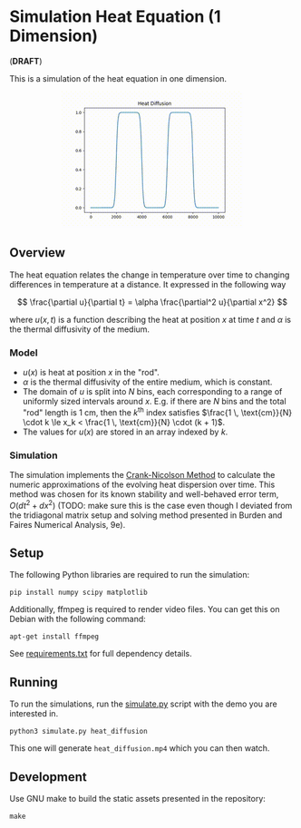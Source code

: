 # Simulation Heat Equation (1 Dimension)

(**DRAFT**)

This is a simulation of the heat equation in one dimension.

<p align="center">
  <img src="images/heat_diffusion.gif" alt="Heat Diffusion Demo">
</p>

## Overview

The heat equation relates the change in temperature over time to changing differences in temperature at a distance. It expressed in the following way

$$
\frac{\partial u}{\partial t} = \alpha \frac{\partial^2 u}{\partial x^2}
$$

where $u(x, t)$ is a function describing the heat at position $x$ at time $t$ and $\alpha$ is the thermal diffusivity of the medium.

### Model

* $u(x)$ is heat at position $x$ in the "rod".
* $\alpha$ is the thermal diffusivity of the entire medium, which is constant.
* The domain of $u$ is split into $N$ bins, each corresponding to a range of uniformly sized intervals around $x$. E.g. if there are $N$ bins and the total "rod" length is 1 cm, then the $k^{\text{th}}$ index satisfies
  $\frac{1 \, \text{cm}}{N} \cdot k \le x_k < \frac{1 \, \text{cm}}{N} \cdot (k + 1)$.
* The values for $u(x)$ are stored in an array indexed by $k$.

### Simulation

The simulation implements the [Crank-Nicolson Method](https://en.wikipedia.org/wiki/Crank%E2%80%93Nicolson_method) to calculate the numeric approximations of the evolving heat dispersion over time. This method was chosen for its known stability and well-behaved error term, $O(dt^2 + dx^2)$ (TODO: make sure this is the case even though I deviated from the tridiagonal matrix setup and solving method presented in Burden and Faires Numerical Analysis, 9e).

## Setup

The following Python libraries are required to run the simulation:

```
pip install numpy scipy matplotlib
```

Additionally, ffmpeg is required to render video files. You can get this on Debian with the following command:

```
apt-get install ffmpeg
```

See [requirements.txt](./requirements.txt) for full dependency details.

## Running

To run the simulations, run the [simulate.py](./simulate.py) script with the demo you are interested in.

```
python3 simulate.py heat_diffusion
```

This one will generate `heat_diffusion.mp4` which you can then watch.

## Development

Use GNU make to build the static assets presented in the repository:

```
make
```
